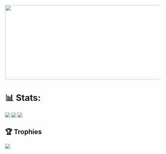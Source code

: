 <p align="center">
  <img src="banner.gif" width="680" height="240"/>
</p>

# 📊 Stats:
![](https://github-readme-stats-sigma-five.vercel.app/api?username=Rud3p&theme=radical&hide_border=false&include_all_commits=false&count_private=false)
![](https://github-readme-streak-stats.herokuapp.com/?user=Rud3p&theme=radical&hide_border=false)
![](https://github-readme-stats-sigma-five.vercel.app/api/top-langs/?username=Rud3o&theme=radical&hide_border=false&include_all_commits=false&count_private=false&layout=compact)

## 🏆 Trophies
![](https://github-profile-trophy.vercel.app/?username=Rud3p&theme=radical&no-frame=false&no-bg=false&margin-w=4)
